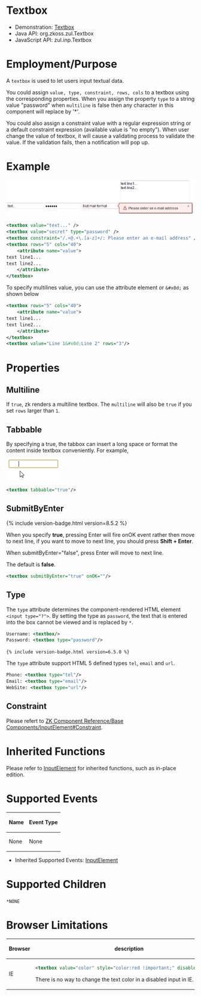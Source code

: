 

# Textbox

- Demonstration:
  [Textbox](http://www.zkoss.org/zkdemo/input/form_sample)
- Java API: <javadoc>org.zkoss.zul.Textbox</javadoc>
- JavaScript API: <javadoc directory="jsdoc">zul.inp.Textbox</javadoc>


# Employment/Purpose

A `textbox` is used to let users input textual data.

You could assign `value, type, constraint, rows, cols` to a textbox
using the corresponding properties. When you assign the property `type`
to a string value "password" when `multiline` is false then any character in this component will replace by '\*'.

You could also assign a constraint value with a regular expression
string or a default constraint expression (available value is "no
empty"). When user change the value of textbox, it will cause a
validating process to validate the value. If the validation fails, then
a notification will pop up.

# Example

![](/zk_component_ref/images/ZKCompRef_Textbox.png)

```xml
<textbox value="text..." />
<textbox value="secret" type="password" />
<textbox constraint="/.+@.+\.[a-z]+/: Please enter an e-mail address" />
<textbox rows="5" cols="40">
    <attribute name="value">
text line1... 
text line2...
    </attribute>
</textbox>
```

To specify multilines value, you can use the attribute element or
`&#x0d;` as shown below

```xml
<textbox rows="5" cols="40">
    <attribute name="value">
text line1... 
text line2...
    </attribute>
</textbox>
<textbox value="Line 1&#x0d;Line 2" rows="3"/>
```

# Properties

## Multiline
If `true`, zk renders a multiline textbox. The `multiline` will also be `true` if you set `rows` larger than `1`.

## Tabbable
By specifying a true, the tabbox can insert a long space or format the
content inside textbox conveniently. For example,

![](/zk_component_ref/images/ZKComRef_Textbox_Tabbable.png)

```xml
<textbox tabbable="true"/>
```

## SubmitByEnter

{% include version-badge.html version=8.5.2 %}

When you specify **true**, pressing Enter will fire onOK event rather
then move to next line, if you want to move to next line, you should
press **Shift + Enter**.

When submitByEnter="false", press Enter will move to next line.

The default is **false**.

```xml
<textbox submitByEnter="true" onOK=""/>
```

## Type

The `type` attribute determines the component-rendered HTML element `<input type="?">`.
By setting the type as `password`, the text that is entered into the box cannot be viewed and is replaced by `*`.

```xml
Username: <textbox/>
Password: <textbox type="password"/>
```

`{% include version-badge.html version=6.5.0 %}`

The `type` attribute support HTML 5 defined types `tel`, `email` and `url`.

```xml
Phone: <textbox type="tel"/>
Email: <textbox type="email"/>
WebSite: <textbox type="url"/>
```

## Constraint

Please refert to [ZK Component Reference/Base
Components/InputElement#Constraint]({{site.baseurl}}/zk_component_ref/base_components/inputelement#Constraint).

# Inherited Functions

Please refer to [
InputElement]({{site.baseurl}}/zk_component_ref/base_components/inputelement)
for inherited functions, such as in-place edition.

# Supported Events

<table>
<thead>
<tr class="header">
<th><center>
<p>Name</p>
</center></th>
<th><center>
<p>Event Type</p>
</center></th>
</tr>
</thead>
<tbody>
<tr class="odd">
<td><p>None</p></td>
<td><p>None</p></td>
</tr>
</tbody>
</table>

- Inherited Supported Events: [
  InputElement]({{site.baseurl}}/zk_component_ref/base_components/inputelement#Supported_Events)

# Supported Children

`*NONE`

# Browser Limitations

<table>
<thead>
<tr class="header">
<th><p>Browser</p></th>
<th><p>description</p></th>
</tr>
</thead>
<tbody>
<tr class="odd">
<td><p>IE</p></td>
<td><div class="sourceCode" id="cb1"><pre
class="sourceCode xml"><code class="sourceCode xml"><span id="cb1-1"><a href="#cb1-1" aria-hidden="true" tabindex="-1"></a>&lt;<span class="kw">textbox</span><span class="ot"> value=</span><span class="st">&quot;color&quot;</span><span class="ot"> style=</span><span class="st">&quot;color:red !important;&quot;</span><span class="ot"> disabled=</span><span class="st">&quot;true&quot;</span>/&gt;</span></code></pre></div>
<p>There is no way to change the text color in a disabled input in
IE.</p></td>
</tr>
</tbody>
</table>


